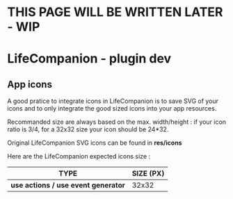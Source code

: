 # THIS PAGE WILL BE WRITTEN LATER - WIP

# LifeCompanion - plugin dev

## App icons

A good pratice to integrate icons in LifeCompanion is to save SVG of your icons and to only integrate the good sized icons into your app resources.

Recommanded size are always based on the max. width/height : if your icon ratio is 3/4, for a 32x32 size your icon should be 24*32.

Original LifeCompanion SVG icons can be found in **res/icons**

Here are the LifeCompanion expected icons size :

| TYPE												| SIZE (PX)			|
|---------------------------------------------------|-------------------|
|**use actions / use event generator**				|32x32				|

